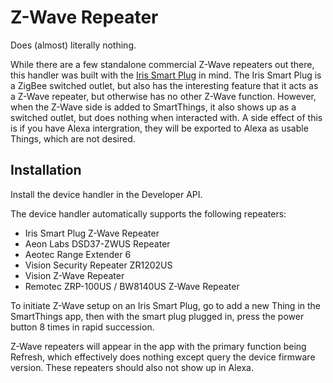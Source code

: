 # Z-Wave Repeater

Does (almost) literally nothing.

While there are a few standalone commercial Z-Wave repeaters out there, this handler was built with the [Iris Smart Plug](https://support.irisbylowes.com/link/portal/30143/30206/Article/547/Next-Gen-Iris-Smart-Plug-with-Next-Gen) in mind.
The Iris Smart Plug is a ZigBee switched outlet, but also has the interesting feature that it acts as a Z-Wave repeater, but otherwise has no other Z-Wave function.
However, when the Z-Wave side is added to SmartThings, it also shows up as a switched outlet, but does nothing when interacted with.
A side effect of this is if you have Alexa intergration, they will be exported to Alexa as usable Things, which are not desired.

## Installation

Install the device handler in the Developer API.

The device handler automatically supports the following repeaters:

  - Iris Smart Plug Z-Wave Repeater
  - Aeon Labs DSD37-ZWUS Repeater
  - Aeotec Range Extender 6
  - Vision Security Repeater ZR1202US
  - Vision Z-Wave Repeater
  - Remotec ZRP-100US / BW8140US Z-Wave Repeater

To initiate Z-Wave setup on an Iris Smart Plug, go to add a new Thing in the SmartThings app, then with the smart plug plugged in, press the power button 8 times in rapid succession.

Z-Wave repeaters will appear in the app with the primary function being Refresh, which effectively does nothing except query the device firmware version.
These repeaters should also not show up in Alexa.
